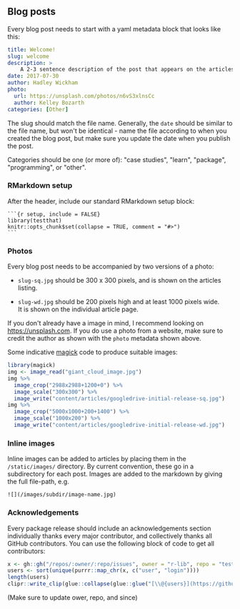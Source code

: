 ## Blog posts

Every blog post needs to start with a yaml metadata block that looks like this:

```yaml
title: Welcome!
slug: welcome
description: >
    A 2-3 sentence description of the post that appears on the articles page.
date: 2017-07-30
author: Hadley Wickham
photo:
  url: https://unsplash.com/photos/n6vS3xlnsCc
  author: Kelley Bozarth
categories: [Other]
```

The slug should match the file name. Generally, the `date` should be similar to the file name, but won't be identical - name the file according to when you created the blog post, but make sure you update the date when you publish the post.

Categories should be one (or more of): "case studies", "learn", "package", "programming", or "other".

### RMarkdown setup

After the header, include our standard RMarkdown setup block:

````
```{r setup, include = FALSE}
library(testthat)
knitr::opts_chunk$set(collapse = TRUE, comment = "#>")
```
````

### Photos

Every blog post needs to be accompanied by two versions of a photo:

* `slug-sq.jpg` should be 300 x 300 pixels, and is shown on the articles listing.

* `slug-wd.jpg` should be 200 pixels high and at least 1000 pixels wide.  
  It is shown on the individual article page.
  
If you don't already have a image in mind, I recommend looking on <https://unsplash.com>. If you do use a photo from a website, make sure to credit the author as shown with the `photo` metadata shown above.

Some indicative [magick](https://cran.r-project.org/web/packages/magick/vignettes/intro.html) code to produce suitable images:

```R
library(magick)
img <- image_read("giant_cloud_image.jpg")
img %>% 
  image_crop("2988x2988+1200+0") %>% 
  image_scale("300x300") %>% 
  image_write("content/articles/googledrive-initial-release-sq.jpg")
img %>% 
  image_crop("5000x1000+200+1400") %>% 
  image_scale("1000x200") %>% 
  image_write("content/articles/googledrive-initial-release-wd.jpg")
```

### Inline images

Inline images can be added to articles by placing them in the `/static/images/` 
directory. By current convention, these go in a subdirectory for each post.
Images are added to the markdown by giving the full file-path, e.g.

```
![](/images/subdir/image-name.jpg)
```

### Acknowledgements

Every package release should include an acknowledgements section individually thanks every major contributor, and collectively thanks all GitHub contributors. You can use the following block of code to get all contributors:

```R
x <- gh::gh("/repos/:owner/:repo/issues", owner = "r-lib", repo = "testthat", since = "2016-04-23", state = "all", .limit = Inf)
users <- sort(unique(purrr::map_chr(x, c("user", "login"))))
length(users)
clipr::write_clip(glue::collapse(glue::glue("[\\@{users}](https://github.com/{users})"), ", ", last = ", and "))
```

(Make sure to update ower, repo, and since)
